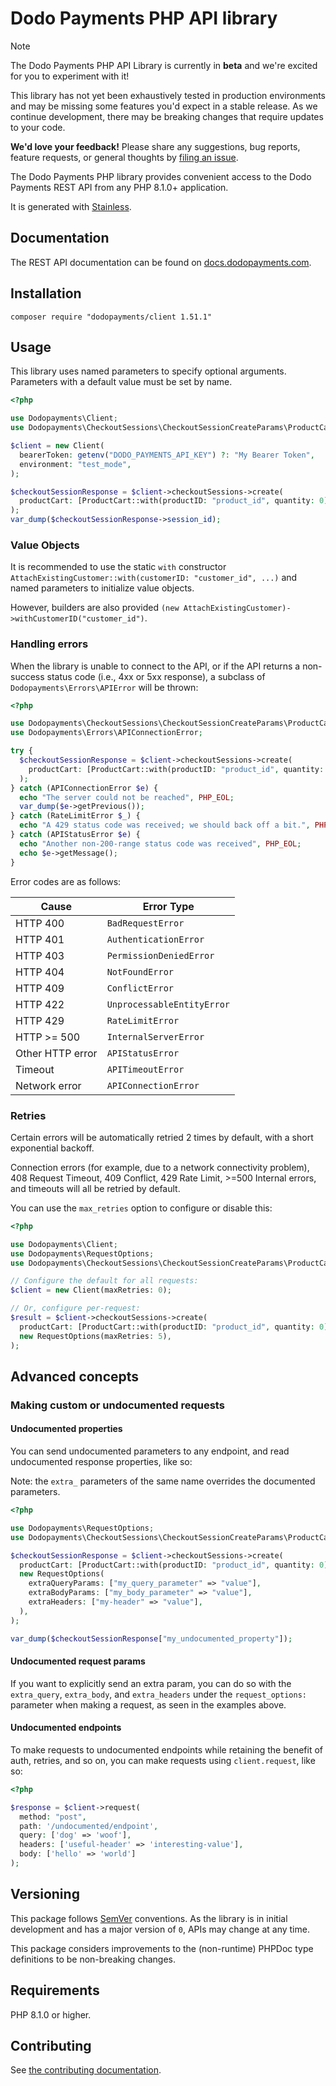 # Dodo Payments PHP API library

> [!NOTE]
> The Dodo Payments PHP API Library is currently in **beta** and we're excited for you to experiment with it!
>
> This library has not yet been exhaustively tested in production environments and may be missing some features you'd expect in a stable release. As we continue development, there may be breaking changes that require updates to your code.
>
> **We'd love your feedback!** Please share any suggestions, bug reports, feature requests, or general thoughts by [filing an issue](https://www.github.com/dodopayments/dodopayments-php/issues/new).

The Dodo Payments PHP library provides convenient access to the Dodo Payments REST API from any PHP 8.1.0+ application.

It is generated with [Stainless](https://www.stainless.com/).

## Documentation

The REST API documentation can be found on [docs.dodopayments.com](https://docs.dodopayments.com).

## Installation

<!-- x-release-please-start-version -->

```
composer require "dodopayments/client 1.51.1"
```

<!-- x-release-please-end -->

## Usage

This library uses named parameters to specify optional arguments.
Parameters with a default value must be set by name.

```php
<?php

use Dodopayments\Client;
use Dodopayments\CheckoutSessions\CheckoutSessionCreateParams\ProductCart;

$client = new Client(
  bearerToken: getenv("DODO_PAYMENTS_API_KEY") ?: "My Bearer Token",
  environment: "test_mode",
);

$checkoutSessionResponse = $client->checkoutSessions->create(
  productCart: [ProductCart::with(productID: "product_id", quantity: 0)]
);
var_dump($checkoutSessionResponse->session_id);
```

### Value Objects

It is recommended to use the static `with` constructor `AttachExistingCustomer::with(customerID: "customer_id", ...)`
and named parameters to initialize value objects.

However, builders are also provided `(new AttachExistingCustomer)->withCustomerID("customer_id")`.

### Handling errors

When the library is unable to connect to the API, or if the API returns a non-success status code (i.e., 4xx or 5xx response), a subclass of `Dodopayments\Errors\APIError` will be thrown:

```php
<?php

use Dodopayments\CheckoutSessions\CheckoutSessionCreateParams\ProductCart;
use Dodopayments\Errors\APIConnectionError;

try {
  $checkoutSessionResponse = $client->checkoutSessions->create(
    productCart: [ProductCart::with(productID: "product_id", quantity: 0)]
  );
} catch (APIConnectionError $e) {
  echo "The server could not be reached", PHP_EOL;
  var_dump($e->getPrevious());
} catch (RateLimitError $_) {
  echo "A 429 status code was received; we should back off a bit.", PHP_EOL;
} catch (APIStatusError $e) {
  echo "Another non-200-range status code was received", PHP_EOL;
  echo $e->getMessage();
}
```

Error codes are as follows:

| Cause            | Error Type                 |
| ---------------- | -------------------------- |
| HTTP 400         | `BadRequestError`          |
| HTTP 401         | `AuthenticationError`      |
| HTTP 403         | `PermissionDeniedError`    |
| HTTP 404         | `NotFoundError`            |
| HTTP 409         | `ConflictError`            |
| HTTP 422         | `UnprocessableEntityError` |
| HTTP 429         | `RateLimitError`           |
| HTTP >= 500      | `InternalServerError`      |
| Other HTTP error | `APIStatusError`           |
| Timeout          | `APITimeoutError`          |
| Network error    | `APIConnectionError`       |

### Retries

Certain errors will be automatically retried 2 times by default, with a short exponential backoff.

Connection errors (for example, due to a network connectivity problem), 408 Request Timeout, 409 Conflict, 429 Rate Limit, >=500 Internal errors, and timeouts will all be retried by default.

You can use the `max_retries` option to configure or disable this:

```php
<?php

use Dodopayments\Client;
use Dodopayments\RequestOptions;
use Dodopayments\CheckoutSessions\CheckoutSessionCreateParams\ProductCart;

// Configure the default for all requests:
$client = new Client(maxRetries: 0);

// Or, configure per-request:
$result = $client->checkoutSessions->create(
  productCart: [ProductCart::with(productID: "product_id", quantity: 0)],
  new RequestOptions(maxRetries: 5),
);
```

## Advanced concepts

### Making custom or undocumented requests

#### Undocumented properties

You can send undocumented parameters to any endpoint, and read undocumented response properties, like so:

Note: the `extra_` parameters of the same name overrides the documented parameters.

```php
<?php

use Dodopayments\RequestOptions;
use Dodopayments\CheckoutSessions\CheckoutSessionCreateParams\ProductCart;

$checkoutSessionResponse = $client->checkoutSessions->create(
  productCart: [ProductCart::with(productID: "product_id", quantity: 0)],
  new RequestOptions(
    extraQueryParams: ["my_query_parameter" => "value"],
    extraBodyParams: ["my_body_parameter" => "value"],
    extraHeaders: ["my-header" => "value"],
  ),
);

var_dump($checkoutSessionResponse["my_undocumented_property"]);
```

#### Undocumented request params

If you want to explicitly send an extra param, you can do so with the `extra_query`, `extra_body`, and `extra_headers` under the `request_options:` parameter when making a request, as seen in the examples above.

#### Undocumented endpoints

To make requests to undocumented endpoints while retaining the benefit of auth, retries, and so on, you can make requests using `client.request`, like so:

```php
<?php

$response = $client->request(
  method: "post",
  path: '/undocumented/endpoint',
  query: ['dog' => 'woof'],
  headers: ['useful-header' => 'interesting-value'],
  body: ['hello' => 'world']
);
```

## Versioning

This package follows [SemVer](https://semver.org/spec/v2.0.0.html) conventions. As the library is in initial development and has a major version of `0`, APIs may change at any time.

This package considers improvements to the (non-runtime) PHPDoc type definitions to be non-breaking changes.

## Requirements

PHP 8.1.0 or higher.

## Contributing

See [the contributing documentation](https://github.com/dodopayments/dodopayments-php/tree/main/CONTRIBUTING.md).
